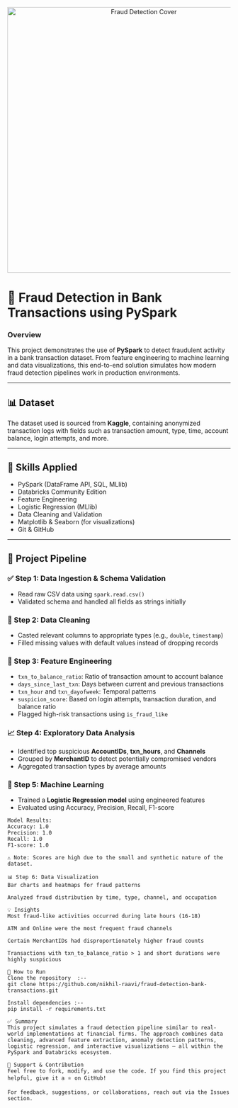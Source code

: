 <p align="center">
  <img src="cover.png" alt="Fraud Detection Cover" width="600"/>
</p>


# 🏦 Fraud Detection in Bank Transactions using PySpark

### Overview
This project demonstrates the use of **PySpark** to detect fraudulent activity in a bank transaction dataset. From feature engineering to machine learning and data visualizations, this end-to-end solution simulates how modern fraud detection pipelines work in production environments.

---

## 📊 Dataset
The dataset used is sourced from **Kaggle**, containing anonymized transaction logs with fields such as transaction amount, type, time, account balance, login attempts, and more.

---

## 🧠 Skills Applied
- PySpark (DataFrame API, SQL, MLlib)
- Databricks Community Edition
- Feature Engineering
- Logistic Regression (MLlib)
- Data Cleaning and Validation
- Matplotlib & Seaborn (for visualizations)
- Git & GitHub

---

## 🔄 Project Pipeline

### ✅ Step 1: Data Ingestion & Schema Validation
- Read raw CSV data using `spark.read.csv()`
- Validated schema and handled all fields as strings initially

### 🔧 Step 2: Data Cleaning
- Casted relevant columns to appropriate types (e.g., `double`, `timestamp`)
- Filled missing values with default values instead of dropping records

### 🧱 Step 3: Feature Engineering
- `txn_to_balance_ratio`: Ratio of transaction amount to account balance
- `days_since_last_txn`: Days between current and previous transactions
- `txn_hour` and `txn_dayofweek`: Temporal patterns
- `suspicion_score`: Based on login attempts, transaction duration, and balance ratio
- Flagged high-risk transactions using `is_fraud_like`

### 📈 Step 4: Exploratory Data Analysis
- Identified top suspicious **AccountIDs**, **txn_hours**, and **Channels**
- Grouped by **MerchantID** to detect potentially compromised vendors
- Aggregated transaction types by average amounts

### 🤖 Step 5: Machine Learning
- Trained a **Logistic Regression model** using engineered features
- Evaluated using Accuracy, Precision, Recall, F1-score

```text
Model Results:
Accuracy: 1.0
Precision: 1.0
Recall: 1.0
F1-score: 1.0

⚠️ Note: Scores are high due to the small and synthetic nature of the dataset.

📊 Step 6: Data Visualization
Bar charts and heatmaps for fraud patterns

Analyzed fraud distribution by time, type, channel, and occupation

💡 Insights
Most fraud-like activities occurred during late hours (16-18)

ATM and Online were the most frequent fraud channels

Certain MerchantIDs had disproportionately higher fraud counts

Transactions with txn_to_balance_ratio > 1 and short durations were highly suspicious

🚀 How to Run
Clone the repository  :--
git clone https://github.com/nikhil-raavi/fraud-detection-bank-transactions.git

Install dependencies :--
pip install -r requirements.txt

✅ Summary
This project simulates a fraud detection pipeline similar to real-world implementations at financial firms. The approach combines data cleaning, advanced feature extraction, anomaly detection patterns, logistic regression, and interactive visualizations — all within the PySpark and Databricks ecosystem.

💬 Support & Contribution
Feel free to fork, modify, and use the code. If you find this project helpful, give it a ⭐ on GitHub!

For feedback, suggestions, or collaborations, reach out via the Issues section.


